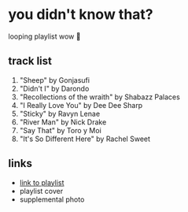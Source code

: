 # you didn't know that?

looping playlist wow 🔁

## track list

1. "Sheep" by Gonjasufi
2. "Didn't I" by Darondo
3. "Recollections of the wraith" by Shabazz Palaces
4. "I Really Love You" by Dee Dee Sharp
5. "Sticky" by Ravyn Lenae
6. "River Man" by Nick Drake
7. "Say That" by Toro y Moi
8. "It's So Different Here" by Rachel Sweet

## links

- [link to playlist](https://open.spotify.com/playlist/1NtNM8fCs7BIzrHDeeFU9z)
- playlist cover
- supplemental photo
